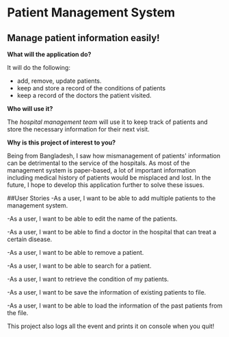 # Patient Management System

## Manage patient information easily!

**What will the application do?**

It will do the following:
- add, remove, update patients.
- keep and store a record  of the conditions of patients
- keep a record of the doctors the patient visited.

**Who will use it?**

The *hospital management team* will use it to keep track of patients
and store the necessary information for their next visit.


**Why is this project of interest to you?**

Being from Bangladesh, I saw how mismanagement of 
patients' information can be detrimental to the service of
the hospitals. As most of the management system is 
paper-based, a lot of important information including
 medical history of patients would be misplaced and lost.
  In the future, I hope to develop this application 
  further to solve these issues.
  
  ##User Stories
  -As a user, I want to be able to add multiple patients to the management system.
  
  -As a user, I want to be able to edit the name of the patients.
  
  -As a user, I want to be able to find a doctor in the hospital that
  can treat a certain disease.
  
  -As a user, I want to be able to remove a patient.
  
  -As a user, I want to be able to search for a patient.
  
  -As a user, I want to  retrieve the condition
  of my patients.
  
  -As a user, I want to be save the information of existing patients to file.
  
  -As a user, I want to be able to load the information of the past
  patients from the file.
  
 This project also logs all the event and prints it on console when you quit!
